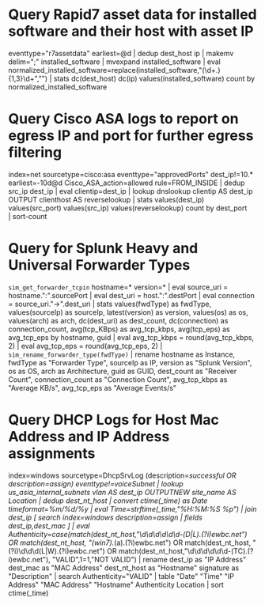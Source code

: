 
# Query Rapid7 asset data for installed software and their host with asset IP

eventtype="r7assetdata" earliest=@d | dedup dest_host ip | makemv delim=";" installed_software | mvexpand installed_software 
| eval normalized_installed_software=replace(installed_software,"(\d+\.){1,3}\d+","")
| stats dc(dest_host) dc(ip) values(installed_software) count by normalized_installed_software

# Query Cisco ASA logs to report on egress IP and port for further egress filtering
index=net sourcetype=cisco:asa eventtype="approvedPorts" dest_ip!=10.* earliest=-10d@d Cisco_ASA_action=allowed  rule=FROM_INSIDE
| dedup src_ip dest_ip
| eval clientip=dest_ip
| lookup dnslookup clientip AS dest_ip OUTPUT clienthost AS reverselookup
| stats  values(dest_ip)  values(src_port) values(src_ip) values(reverselookup) count by dest_port    
| sort-count

# Query for Splunk Heavy and Universal Forwarder Types
`sim_get_forwarder_tcpin` hostname=* version=*
                        | eval source_uri = hostname.":".sourcePort
                        | eval dest_uri = host.":".destPort
                        | eval connection = source_uri."->".dest_uri
                        | stats values(fwdType) as fwdType, values(sourceIp) as sourceIp, latest(version) as version,  values(os) as os, values(arch) as arch, dc(dest_uri) as dest_count, dc(connection) as connection_count, avg(tcp_KBps) as avg_tcp_kbps, avg(tcp_eps) as avg_tcp_eps by hostname, guid
                        | eval avg_tcp_kbps = round(avg_tcp_kbps, 2)
                        | eval avg_tcp_eps = round(avg_tcp_eps, 2)
                        | `sim_rename_forwarder_type(fwdType)`
                        | rename hostname as Instance, fwdType as "Forwarder Type", sourceIp as IP, version as "Splunk Version", os as OS, arch as Architecture, guid as GUID, dest_count as "Receiver Count", connection_count as "Connection Count", avg_tcp_kbps as "Average KB/s", avg_tcp_eps as "Average Events/s"

# Query DHCP Logs for Host Mac Address and IP Address assignments
index=windows sourcetype=DhcpSrvLog (description=*successful OR description=assign) eventtype!=voiceSubnet
| lookup us_asia_internal_subnets vlan AS dest_ip OUTPUTNEW site_name AS Location
| dedup dest_nt_host
| convert ctime(_time) as Date timeformat=%m/%d/%y
| eval Time=strftime(_time,"%H:%M:%S %p")
| join dest_ip [ search index=windows description=assign | fields dest_ip,dest_mac ]
| eval Authenticity=case(match(dest_nt_host,"\d\d\d\d\d\d-(D|L).(?i)ewbc.net") OR match(dest_nt_host, "(win7).*(a).(?i)ewbc.net") OR match(dest_nt_host, "(?i)\d\d\d(L|W).(?i)ewbc.net") OR match(dest_nt_host,"\d\d\d\d\d\d-(TC).(?i)ewbc.net"), "VALID",1=1,"NOT VALID")
| rename dest_ip as "IP Address" dest_mac as "MAC Address" dest_nt_host as "Hostname" signature as "Description"
| search Authenticity="VALID"
| table "Date" "Time" "IP Address" "MAC Address" "Hostname" Authenticity Location
| sort ctime(_time)